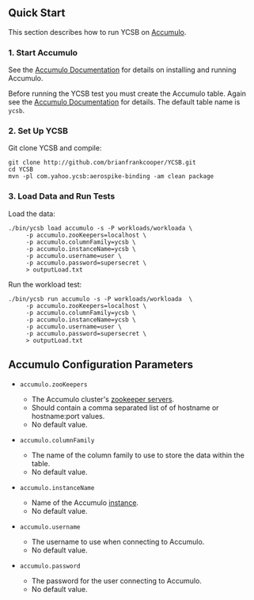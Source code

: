 <!--
Copyright (c) 2015 YCSB contributors. All rights reserved.

Licensed under the Apache License, Version 2.0 (the "License"); you
may not use this file except in compliance with the License. You
may obtain a copy of the License at

http://www.apache.org/licenses/LICENSE-2.0

Unless required by applicable law or agreed to in writing, software
distributed under the License is distributed on an "AS IS" BASIS,
WITHOUT WARRANTIES OR CONDITIONS OF ANY KIND, either express or
implied. See the License for the specific language governing
permissions and limitations under the License. See accompanying
LICENSE file.
-->

## Quick Start

This section describes how to run YCSB on [Accumulo](https://accumulo.apache.org/). 

### 1. Start Accumulo

See the [Accumulo Documentation](https://accumulo.apache.org/1.7/accumulo_user_manual.html#_installation)
for details on installing and running Accumulo.

Before running the YCSB test you must create the Accumulo table. Again see the 
[Accumulo Documentation](https://accumulo.apache.org/1.7/accumulo_user_manual.html#_basic_administration)
for details. The default table name is `ycsb`.

### 2. Set Up YCSB

Git clone YCSB and compile:

    git clone http://github.com/brianfrankcooper/YCSB.git
    cd YCSB
    mvn -pl com.yahoo.ycsb:aerospike-binding -am clean package

### 3. Load Data and Run Tests

Load the data:

    ./bin/ycsb load accumulo -s -P workloads/workloada \
         -p accumulo.zooKeepers=localhost \
         -p accumulo.columnFamily=ycsb \
         -p accumulo.instanceName=ycsb \
         -p accumulo.username=user \
         -p accumulo.password=supersecret \
         > outputLoad.txt

Run the workload test:

    ./bin/ycsb run accumulo -s -P workloads/workloada  \
         -p accumulo.zooKeepers=localhost \
         -p accumulo.columnFamily=ycsb \
         -p accumulo.instanceName=ycsb \
         -p accumulo.username=user \
         -p accumulo.password=supersecret \
         > outputLoad.txt

## Accumulo Configuration Parameters

- `accumulo.zooKeepers`
  - The Accumulo cluster's [zookeeper servers](https://accumulo.apache.org/1.7/accumulo_user_manual.html#_connecting).
  - Should contain a comma separated list of of hostname or hostname:port values.
  - No default value.

- `accumulo.columnFamily`
  - The name of the column family to use to store the data within the table.
  - No default value.

- `accumulo.instanceName`
  - Name of the Accumulo [instance](https://accumulo.apache.org/1.7/accumulo_user_manual.html#_connecting).
  - No default value.

- `accumulo.username`
  - The username to use when connecting to Accumulo.
  - No default value.
 
- `accumulo.password`
  - The password for the user connecting to Accumulo.
  - No default value.

